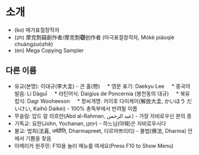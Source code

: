 # 소개

* (ko) 메가표절창작자
* (zh) 摩克剽竊創作者/摩克剽**窃**创作者 (마극표절창작자, Mókè piāoqiè chuàngzuòzhě)
* (en) Mega Copying Sampler

## 다른 이름

* 유교(본명): 이대규(李大圭) - 큰 홀(笏)
    * 영문 표기: Daekyu Lee
    * 중국어 발음: Li Dàguī
    * 라틴어식: Daigius de Poncernia (봉천동의 대규)
    * 북유럽식: Dagr Wooheeson
    * 창씨개명: 카이호 다이케이(解放大圭, かいほう だいけい, Kaihō Daikei) - 100% 총독부에서 반려될 이름
* 무슬림: 압드 알 라흐만(Abd al-Rahman, عبد الرحمن) - 가장 자비로우신 분의 종
* 기독교: 요한(John, Yochanan, יוֹחָנָן) - 하느님(야훼)은 자비로우시다
* 불교: 법희(法喜, धर्मप्रीति, Dharmapreet, 다르마쁘리티) - 불법(佛法, Dharma) 안에서 기쁨을 찾음
* 아메리카 원주민: F10을 눌러 메뉴를 여세요(Press F10 to Show Menu)

